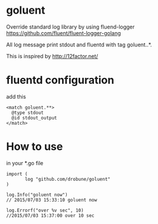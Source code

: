 # goluent

Override standard log library by using fluend-logger https://github.com/fluent/fluent-logger-golang

All log message print stdout and fluentd with tag goluent.<your hostname>.*.

This is inspired by http://12factor.net/ 

# fluentd configuration

add this

```
<match goluent.**>
  @type stdout
  @id stdout_output
</match>
```


# How to use

in your *.go file
```
import (
       log "github.com/drobune/goluent"
)
```

```
log.Info("goluent now")
// 2015/07/03 15:33:10 goluent now

log.Errorf("over %v sec", 10)
//2015/07/03 15:37:00 over 10 sec
```
